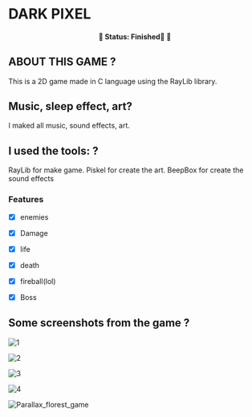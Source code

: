 # DARK PIXEL

<h4 align="center"> 
	🚧  Status: Finished🚀  🚧
</h4>

## ABOUT THIS GAME ?
This is a 2D game made in C language using the RayLib library.


## Music, sleep effect, art?

I maked all music, sound effects, art.


## I used the tools: ?

RayLib for make game.
Piskel for create the art.
BeepBox for create the  sound effects

 ### Features
- [x] enemies
- [x] Damage
- [x] life
- [x] death
- [x] fireball(lol)
- [x] Boss


## Some screenshots from the game ?


![1](https://user-images.githubusercontent.com/80328167/221431328-b60d2073-8882-40a8-b846-c42872b383e6.PNG)

![2](https://user-images.githubusercontent.com/80328167/221431331-93a4949b-b745-442d-bd09-d6f1f5b461d7.PNG)

![3](https://user-images.githubusercontent.com/80328167/221431333-8a367d54-dd0f-4b01-9f0c-ef7ca13d18b5.PNG)

![4](https://user-images.githubusercontent.com/80328167/221431334-82fbf7bb-4e0a-4a2e-9785-743ae404eb4b.PNG)

![Parallax_florest_game](https://user-images.githubusercontent.com/80328167/230469694-89ba91a7-54ed-4090-b125-8b73cc28e1fe.jpeg)



